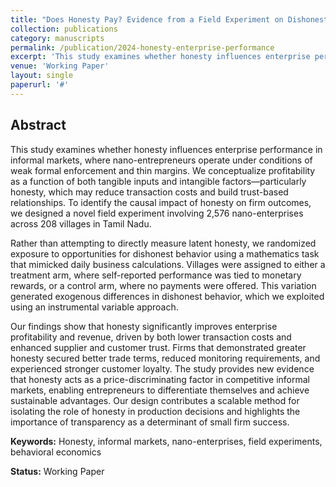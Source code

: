 ```yaml
---
title: "Does Honesty Pay? Evidence from a Field Experiment on Dishonesty and Enterprise Performance in Informal Markets"
collection: publications
category: manuscripts   
permalink: /publication/2024-honesty-enterprise-performance
excerpt: 'This study examines whether honesty influences enterprise performance in informal markets using a novel field experiment with 2,576 nano-enterprises across 208 villages in Tamil Nadu.'
venue: 'Working Paper'
layout: single
paperurl: '#'
---
```


## Abstract

This study examines whether honesty influences enterprise performance in informal markets, where nano-entrepreneurs operate under conditions of weak formal enforcement and thin margins. We conceptualize profitability as a function of both tangible inputs and intangible factors—particularly honesty, which may reduce transaction costs and build trust-based relationships. To identify the causal impact of honesty on firm outcomes, we designed a novel field experiment involving 2,576 nano-enterprises across 208 villages in Tamil Nadu. 

Rather than attempting to directly measure latent honesty, we randomized exposure to opportunities for dishonest behavior using a mathematics task that mimicked daily business calculations. Villages were assigned to either a treatment arm, where self-reported performance was tied to monetary rewards, or a control arm, where no payments were offered. This variation generated exogenous differences in dishonest behavior, which we exploited using an instrumental variable approach.

Our findings show that honesty significantly improves enterprise profitability and revenue, driven by both lower transaction costs and enhanced supplier and customer trust. Firms that demonstrated greater honesty secured better trade terms, reduced monitoring requirements, and experienced stronger customer loyalty. The study provides new evidence that honesty acts as a price-discriminating factor in competitive informal markets, enabling entrepreneurs to differentiate themselves and achieve sustainable advantages. Our design contributes a scalable method for isolating the role of honesty in production decisions and highlights the importance of transparency as a determinant of small firm success.

**Keywords:** Honesty, informal markets, nano-enterprises, field experiments, behavioral economics

**Status:** Working Paper